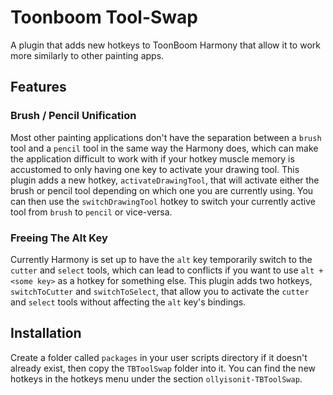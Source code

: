 # Toonboom Tool-Swap

A plugin that adds new hotkeys to ToonBoom Harmony that allow it to work more similarly to other painting apps.

## Features

### Brush / Pencil Unification
Most other painting applications don't have the separation between a `brush` tool and a `pencil` tool in the same way the Harmony does, which can make the application difficult to work with if your hotkey muscle memory is accustomed to only having one key to activate your drawing tool. This plugin adds a new hotkey, `activateDrawingTool`, that will activate either the brush or pencil tool depending on which one you are currently using. You can then use the `switchDrawingTool` hotkey to switch your currently active tool from `brush` to `pencil` or vice-versa.

### Freeing The Alt Key
Currently Harmony is set up to have the `alt` key temporarily switch to the `cutter` and `select` tools, which can lead to conflicts if you want to use `alt + <some key>` as a hotkey for something else. This plugin adds two hotkeys, `switchToCutter` and `switchToSelect`, that allow you to activate the `cutter` and `select` tools without affecting the `alt` key's bindings.


## Installation
Create a folder called `packages` in your user scripts directory if it doesn't already exist, then copy the `TBToolSwap` folder into it. You can find the new hotkeys in the hotkeys menu under the section `ollyisonit-TBToolSwap`.